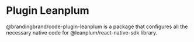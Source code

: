 # Plugin Leanplum

@brandingbrand/code-plugin-leanplum is a package that configures all the necessary native code for @leanplum/react-native-sdk library.
